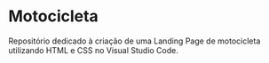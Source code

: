 # Motocicleta
Repositório dedicado à criação de uma Landing Page de motocicleta utilizando HTML e CSS no Visual Studio Code.
